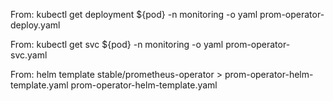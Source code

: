 From:
    kubectl get deployment ${pod} -n monitoring -o yaml
prom-operator-deploy.yaml

From:
    kubectl get svc ${pod} -n monitoring -o yaml
prom-operator-svc.yaml

From:
    helm template stable/prometheus-operator > prom-operator-helm-template.yaml
prom-operator-helm-template.yaml
